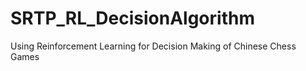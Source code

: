 # SRTP_RL_DecisionAlgorithm
Using Reinforcement Learning for Decision Making of Chinese Chess Games
